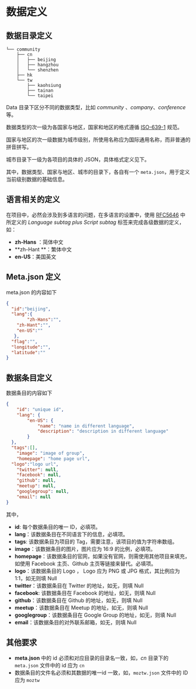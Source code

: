 # 数据定义

## 数据目录定义

```
└── community
    ├── cn
    │   ├── beijing
    │   ├── hangzhou
    │   └── shenzhen
    ├── hk
    └── tw
        ├── kaohsiung
        ├── tainan
        └── taipei
```

Data 目录下区分不同的数据类型，比如 *community* 、*company*、*conference* 等。

数据类型的次一级为各国家与地区，国家和地区的格式遵循 [ISO-639-1](https://en.wikipedia.org/wiki/List_of_ISO_639-1_codes) 规范。

国家与地区的次一级数据为城市级别，所使用名称应为国际通用名称，而非普通的拼音拼写。

城市目录下一级为各项目的具体的 JSON，具体格式定义见下。

其中，数据类型、国家与地区、城市的目录下，各自有一个 `meta.json`，用于定义当前级别数据的基础信息。

## 语言相关的定义

在项目中，必然会涉及到多语言的问题，在多语言的设置中，使用 [RFC5646](https://tools.ietf.org/html/rfc5646) 中所定义的 *Language subtag plus Script subtag* 标签来完成各级数据的定义，如：

- **zh-Hans** ：简体中文
- **zh-Hant **：繁体中文
- **en-US**：美国英文



## Meta.json 定义

meta.json 的内容如下

```json
{
  "id":"beijing",
  "lang":{
		"zh-Hans":"",
    "zh-Hant":"",
    "en-US":""
   },
  "flag":"",
  "longitude":"",
  "latitude":""
}
```



## 数据条目定义

数据条目的内容如下

```json
{
	"id": "unique id",
	"lang": {
		"en-US": {
			"name": "name in different language",
			"description": "description in different language"
		}
  },
  "tags":[],
	"image": "image of group",
	"homepage": "home page url",
  "logo":"logo url",
	"twitter": null,
	"facebook": null,
	"github": null,
	"meetup": null,
	"googlegroup": null,
	"email": null
}
```

其中，

- **id**: 每个数据条目的唯一 ID，必填项。
- **lang**：该数据条目在不同语言下的信息，必填项。
- **tags**: 该数据条目为项目的 Tag，需要注意，该项目的值为字符串数组。
- **image**：该数据条目的图片，图片应为 16:9 的比例，必填项。
- **homepage**：该数据条目的官网，如果没有官网，则需使用其他项目来填充，如使用 Facebook 主页、Github 主页等链接来替代。必填项。
- **logo**：该数据条目的 Logo ， Logo 应为 PNG 或 JPG 格式，其比例应为 1:1，如无则填 Null
- **twitter**：该数据条目在 Twitter 的地址，如无，则填 Null
- **facebook**: 该数据条目在 Facebook 的地址，如无，则填 Null
- **github**：该数据条目在 Github 的地址，如无，则填 Null
- **meetup**：该数据条目在 Meetup 的地址，如无，则填 Null
- **googlegroup**：该数据条目在 Google Group 的地址，如无，则填 Null
- **email**：该数据条目的对外联系邮箱，如无，则填 Null

## 其他要求

- **meta.json** 中的 id 必须和对应目录的目录名一致，如，*cn* 目录下的 `meta.json` 文件中的 id 应为 `cn`
- 数据条目的文件名必须和其数据的唯一id 一致，如，`moztw.json` 文件中的 ID 应为  `moztw`
